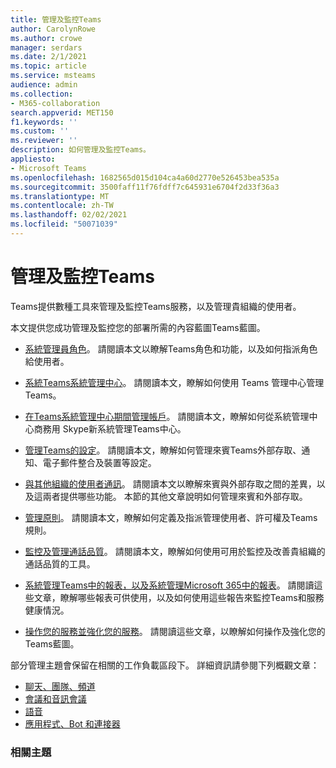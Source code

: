 ```yaml
---
title: 管理及監控Teams
author: CarolynRowe
ms.author: crowe
manager: serdars
ms.date: 2/1/2021
ms.topic: article
ms.service: msteams
audience: admin
ms.collection:
- M365-collaboration
search.appverid: MET150
f1.keywords: ''
ms.custom: ''
ms.reviewer: ''
description: 如何管理及監控Teams。
appliesto:
- Microsoft Teams
ms.openlocfilehash: 1682565d015d104ca4a60d2770e526453bea535a
ms.sourcegitcommit: 3500faff11f76fdff7c645931e6704f2d33f36a3
ms.translationtype: MT
ms.contentlocale: zh-TW
ms.lasthandoff: 02/02/2021
ms.locfileid: "50071039"
---
```

# <a name="manage-and-monitor-teams"></a>管理及監控Teams

Teams提供數種工具來管理及監控Teams服務，以及管理貴組織的使用者。

本文提供您成功管理及監控您的部署所需的內容藍圖Teams藍圖。

- [系統管理員角色](using-admin-roles.md)。 請閱讀本文以瞭解Teams角色和功能，以及如何指派角色給使用者。

- [系統Teams系統管理中心](manage-teams-in-modern-portal.md)。 請閱讀本文，瞭解如何使用 Teams 管理中心管理Teams。  

- [在Teams系統管理中心期間管理帳戶](manage-teams-skypeforbusiness-admin-center.md)。 請閱讀本文，瞭解如何從系統管理中心商務用 Skype新系統管理Teams中心。 

- [管理Teams的設定](enable-features-office-365.md)。 請閱讀本文，瞭解如何管理來賓Teams外部存取、通知、電子郵件整合及裝置等設定。  

- [與其他組織的使用者通訊](communicate-with-users-from-other-organizations.md)。 請閱讀本文以瞭解來賓與外部存取之間的差異，以及這兩者提供哪些功能。 本節的其他文章說明如何管理來賓和外部存取。

- [管理原則](assign-policies.md)。 請閱讀本文，瞭解如何定義及指派管理使用者、許可權及Teams規則。

- [監控及管理通話品質](monitor-call-quality-qos.md)。 請閱讀本文，瞭解如何使用可用於監控及改善貴組織的通話品質的工具。

- [系統管理Teams中的報表](teams-analytics-and-reports/teams-reporting-reference.md)[，以及系統管理Microsoft 365中的報表](teams-activity-reports.md)。 請閱讀這些文章，瞭解哪些報表可供使用，以及如何使用這些報告來監控Teams和服務健康情況。

- [操作您的服務並](teams-analytics-and-reports/teams-reporting-reference.md)[強化您的服務](upgrade-enhance-my-service.md)。 請閱讀這些文章，以瞭解如何操作及強化您的Teams藍圖。

部分管理主題會保留在相關的工作負載區段下。 詳細資訊請參閱下列概觀文章：

- [聊天、團隊、頻道](deploy-chat-teams-channels-microsoft-teams-landing-page.md)
- [會議和音訊會議](deploy-meetings-microsoft-teams-landing-page.md)
- [語音](cloud-voice-landing-page.md)
- [應用程式、Bot 和連接器](deploy-apps-microsoft-teams-landing-page.md)


### <a name="related-topics"></a>相關主題

